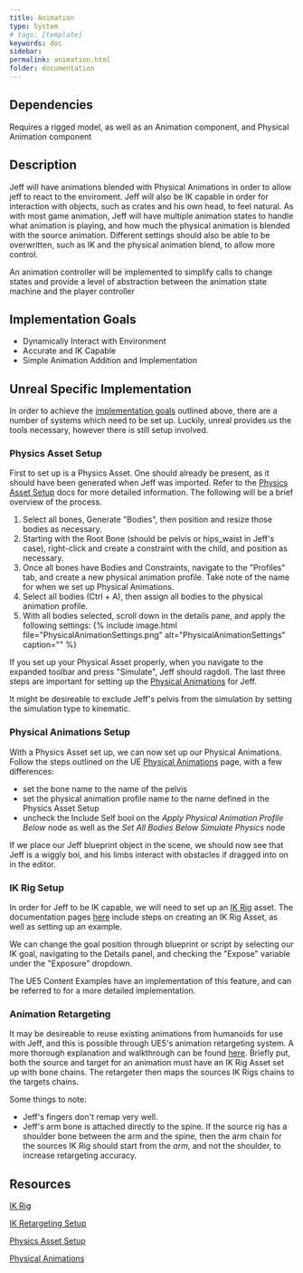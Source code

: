 ```yaml
---
title: Animation
type: System
# tags: [template]
keywords: doc
sidebar: 
permalink: animation.html
folder: documentation
---
```


## Dependencies

Requires a rigged model, as well as an Animation component, and Physical Animation component

## Description

Jeff will have animations blended with Physical Animations in order to allow jeff to react to the enviroment. Jeff will also be IK capable in order for interaction with objects, such as crates and his own head, to feel natural. As with most game animation, Jeff will have multiple animation states to handle what animation is playing, and how much the physical animation is blended with the source animation. Different settings should also be able to be overwritten, such as IK and the physical animation blend, to allow more control.

An animation controller will be implemented to simplify calls to change states and provide a level of abstraction between the animation state machine and the player controller

## Implementation Goals

- Dynamically Interact with Environment
- Accurate and IK Capable
- Simple Animation Addition and Implementation

<!-- ## Physical Animations

There are multiple ways Physical Animations are achieved- originally, Jeff was motor driven. This is accomplished by adding a torque to a joint in order to match a source animation's joint rotation. However, this can become unstable with large chains of joints.

<h3 style="color:gray">Advantages</h3>
  - add sauce
<h3 style="color:gray">Disadvantages</h3>
  - sometimes soggy spaghetti
-->
## Unreal Specific Implementation

In order to achieve the [implementation goals](#implementation-goals) outlined above, there are a number of systems which need to be set up. Luckily, unreal provides us the tools necessary, however there is still setup involved.

### Physics Asset Setup

First to set up is a Physics Asset. One should already be present, as it should have been generated when Jeff was imported. Refer to the [Physics Asset Setup] docs for more detailed information. The following will be a brief overview of the process.

1. Select all bones, Generate "Bodies", then position and resize those bodies as necessary.
2. Starting with the Root Bone (should be pelvis or hips_waist in Jeff's case), right-click and create a constraint with the child, and position as necessary.
3. Once all bones have Bodies and Constraints, navigate to the "Profiles" tab, and create a new physical animation profile. Take note of the name for when we set up Physical Animations.
4. Select all bodies (Ctrl + A), then assign all bodies to the physical animation profile.
5. With all bodies selected, scroll down in the details pane, and apply the following settings: {% include image.html file="PhysicalAnimationSettings.png" alt="PhysicalAnimationSettings" caption="" %}

If you set up your Physical Asset properly, when you navigate to the expanded toolbar and press "Simulate", Jeff should ragdoll. The last three steps are important for setting up the [Physical Animations] for Jeff.

It might be desireable to exclude Jeff's pelvis from the simulation by setting the simulation type to kinematic.

### Physical Animations Setup

With a Physics Asset set up, we can now set up our Physical Animations. Follow the steps outlined on the UE [Physical Animations] page, with a few differences:

- set the bone name to the name of the pelvis
- set the physical animation profile name to the name defined in the Physics Asset Setup
- uncheck the Include Self bool on the *Apply Physical Animation Profile Below* node as well as the *Set All Bodies Below Simulate Physics* node

If we place our Jeff blueprint object in the scene, we should now see that Jeff is a wiggly boi, and his limbs interact with obstacles if dragged into on in the editor.

### IK Rig Setup

In order for Jeff to be IK capable, we will need to set up an [IK Rig] asset. The documentation pages [here](https://docs.unrealengine.com/5.1/en-US/ik-rig-in-unreal-engine/) include steps on creating an IK Rig Asset, as well as setting up an example.

We can change the goal position through blueprint or script by selecting our IK goal, navigating to the Details panel, and checking the "Expose" variable under the "Exposure" dropdown.

The UE5 Content Examples have an implementation of this feature, and can be referred to for a more detailed implementation.

### Animation Retargeting

It may be desireable to reuse existing animations from humanoids for use with Jeff, and this is possible through UE5's animation retargeting system. A more thorough explanation and walkthrough can be found [here](https://docs.unrealengine.com/5.1/en-US/ik-rig-animation-retargeting-in-unreal-engine/). Briefly put, both the source and target for an animation must have an IK Rig Asset set up with bone chains. The retargeter then maps the sources IK Rigs chains to the targets chains.

Some things to note:

- Jeff's fingers don't remap very well.
- Jeff's arm bone is attached directly to the spine. If the source rig has a shoulder bone between the arm and the spine, then the arm chain for the sources IK Rig should start from the *arm*, and not the shoulder, to increase retargeting accuracy.

## Resources

[IK Rig]

[IK Retargeting Setup]

[Physics Asset Setup]

[Physical Animations]

[IK Rig]: https://docs.unrealengine.com/5.1/en-US/ik-rig-in-unreal-engine/

[IK Retargeting Setup]: https://docs.unrealengine.com/5.0/en-US/ik-rig-animation-retargeting-in-unreal-engine/

[Physics Asset Setup]: https://docs.unrealengine.com/5.1/en-US/creating-a-physics-constraint-profile-in-unreal-engine/

[Physical Animations]: https://docs.unrealengine.com/5.1/en-US/applying-a-physical-animation-profile-in-unreal-engine/
